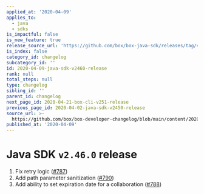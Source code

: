 ```yaml
---
applied_at: '2020-04-09'
applies_to:
  - java
  - sdks
is_impactful: false
is_new_feature: true
release_source_url: 'https://github.com/box/box-java-sdk/releases/tag/v2.46.0'
is_index: false
category_id: changelog
subcategory_id: ''
id: 2020-04-09-java-sdk-v2460-release
rank: null
total_steps: null
type: changelog
sibling_id: ''
parent_id: changelog
next_page_id: 2020-04-21-box-cli-v251-release
previous_page_id: 2020-04-02-java-sdk-v2450-release
source_url: >-
  https://github.com/box/box-developer-changelog/blob/main/content/2020/04-09-java-sdk-v2460-release.md
published_at: '2020-04-09'
---
```

# Java SDK `v2.46.0` release

1. Fix retry logic ([#787](https://github.com/box/box-java-sdk/pull/787))
2. Add path parameter sanitization ([#790](https://github.com/box/box-java-sdk/pull/790))
3. Add ability to set expiration date for a collaboration ([#788](https://github.com/box/box-java-sdk/pull/788))
